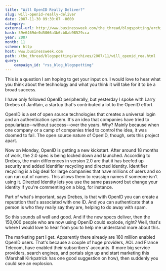 ```yaml
---
title: "Will OpenID Really Deliver?"
slug: will-openid-really-deliver
date: 2007-11-30 09:30:07 -0600
category: 
external-url: http://www.businessweek.com/the_thread/blogspotting/archives/2007/11/will_openid_rea.html?campaign_id=rss_blog_blogspotting
hash: 59e6469de0d5066a3b6cb0ab98529cca
year: 2007
month: 11
scheme: http
host: www.businessweek.com
path: /the_thread/blogspotting/archives/2007/11/will_openid_rea.html
query:
    campaign_id: "rss_blog_blogspotting"
---
```


This is a question I am hoping to get your input on. I would love to hear what you think about the technology and what you think it will take for it to be a broad success.  


I have only followed OpenID peripherally, but yesterday I spoke with Larry Drebes of JanRain, a startup that's contributed a lot to the OpenID effort. 


OpenID is a set of open source technologies that creates a universal login and an authentication system. It's an idea that companies have tried to populariaze--without success--over the years. Why? Mainly because when one company or a camp of companies tried to control the idea, it was doomed to fail. The open source nature of OpenID, though, sets this project apart. 


Now on Monday, OpenID is getting a new kickstart. After around 18 months of work, the 2.0 spec is being locked down and launched. According to Drebes, the main differences in version 2.0 are that it has beefed up security and added Identifier recycling and directed identity. Identifier recycling is a big deal for large companies that have millions of users and so can run out of names. This allows them to reassign names if someone isn't using it. Directed Identity lets you use the same password but change your identity if you're commenting on a blog, for instance. 


Part of what's important, says Drebes, is that with OpenID you can create a reputation that's associated with one ID. And you can  authenticate that a person is who they really say they are, helping to do away with spam.


So this sounds all well and good. And if the new specs deliver, then the 150,000 people who are now using OpenID could explode, right?  Well, that's where I would love to hear from you to help me understand more about this. 


The marketing part I get. Apparently there already are 160 million enabled OpenID users. That's because a couple of huge providers,  AOL and France Telecom, have enabled their subscribers' accounts. If more big service providers, search engines, and portals sign up and start marketing this (Marshall Kirkpatrick has one good suggestion on how), then suddenly you could see an explosion. 


